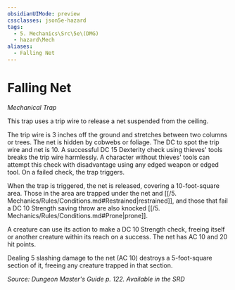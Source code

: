 ```yaml
---
obsidianUIMode: preview
cssclasses: json5e-hazard
tags:
  - 5. Mechanics\Src\5e\(DMG)
  - hazard\Mech
aliases:
  - Falling Net
---
```

# Falling Net
*Mechanical Trap*  

This trap uses a trip wire to release a net suspended from the ceiling.

The trip wire is 3 inches off the ground and stretches between two columns or trees. The net is hidden by cobwebs or foliage. The DC to spot the trip wire and net is 10. A successful DC 15 Dexterity check using thieves' tools breaks the trip wire harmlessly. A character without thieves' tools can attempt this check with disadvantage using any edged weapon or edged tool. On a failed check, the trap triggers.

When the trap is triggered, the net is released, covering a 10-foot-square area. Those in the area are trapped under the net and [[/5. Mechanics/Rules/Conditions.md#Restrained\|restrained]], and those that fail a DC 10 Strength saving throw are also knocked [[/5. Mechanics/Rules/Conditions.md#Prone\|prone]].

A creature can use its action to make a DC 10 Strength check, freeing itself or another creature within its reach on a success. The net has AC 10 and 20 hit points.

Dealing 5 slashing damage to the net (AC 10) destroys a 5-foot-square section of it, freeing any creature trapped in that section.

*Source: Dungeon Master's Guide p. 122. Available in the <span title='Systems Reference Document (5.1)'>SRD</span>*
